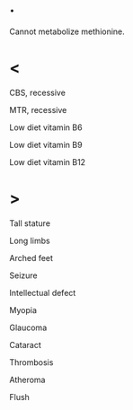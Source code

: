# .

Cannot metabolize methionine.

# <

CBS, recessive

MTR, recessive

Low diet vitamin B6

Low diet vitamin B9

Low diet vitamin B12

# >

Tall stature

Long limbs

Arched feet

Seizure

Intellectual defect

Myopia

Glaucoma

Cataract

Thrombosis

Atheroma

Flush

